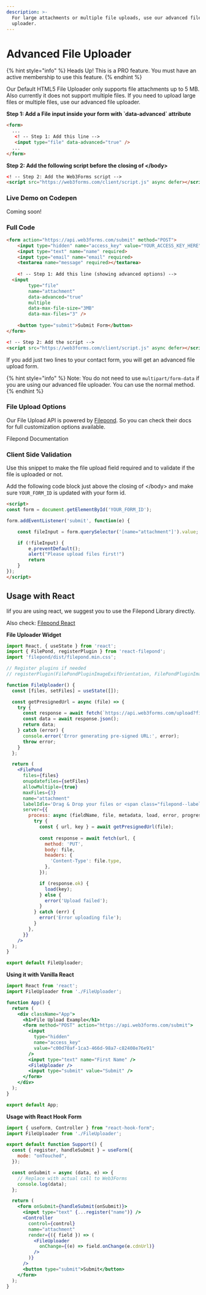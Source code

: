 ```yaml
---
description: >-
  For large attachments or multiple file uploads, use our advanced file
  uploader.
---
```


# Advanced File Uploader

{% hint style="info" %}
Heads Up! This is a PRO feature. You must have an active membership to use this feature.
{% endhint %}

Our Default HTML5 File Uploader only supports file attachments up to 5 MB. Also currently it does not support multiple files. If you need to upload large files or multiple files, use our advanced file uploader.

**Step 1: Add a File input inside your form with \`**data-advanced**\` attribute**

```html
<form>
  ...
   <! -- Step 1: Add this line -->
   <input type="file" data-advanced="true" />
  ...
</form>
```

**Step 2: Add the following script before the closing of \</body>**

```html
<! -- Step 2: Add the Web3Forms script -->
<script src="https://web3forms.com/client/script.js" async defer></script>
```

### Live Demo on Codepen

Coming soon!

### Full Code

```html
<form action="https://api.web3forms.com/submit" method="POST">
    <input type="hidden" name="access_key" value="YOUR_ACCESS_KEY_HERE">
    <input type="text" name="name" required>
    <input type="email" name="email" required>
    <textarea name="message" required></textarea>
    
    <! -- Step 1: Add this line (showing advanced options) -->
  <input
        type="file"
        name="attachment"
        data-advanced="true"
        multiple
        data-max-file-size="3MB"
        data-max-files="3" />
    
    <button type="submit">Submit Form</button>
</form>

<! -- Step 2: Add the script -->
<script src="https://web3forms.com/client/script.js" async defer></script>
```

If you add just two lines to your contact form, you will get an advanced file upload form.&#x20;

{% hint style="info" %}
Note: You do not need to use `multipart/form-data` if you are using our advanced file uploader. You can use the normal method.&#x20;
{% endhint %}

### File Upload Options

Our File Upload API is powered by  [Filepond](https://pqina.nl/filepond/). So you can check their docs for full customization options available.&#x20;

Filepond Documentation



### Client Side Validation

Use this snippet to make the file upload field required  and to validate if the file is uploaded or not.&#x20;

Add the following code block just above the closing of \</body> and make sure `YOUR_FORM_ID` is updated with your form id.&#x20;

```html
<script>
const form = document.getElementById('YOUR_FORM_ID');

form.addEventListener('submit', function(e) {

    const fileInput = form.querySelector('[name="attachment"]').value;

    if (!fileInput) {
        e.preventDefault();
        alert("Please upload files first!")
        return
    }
});
</script>
```

## Usage with React

Iif you are using react, we suggest you to use the Filepond Library directly.&#x20;

Also check: [Filepond React](https://github.com/pqina/react-filepond)

**File Uploader Widget**

```jsx
import React, { useState } from 'react';
import { FilePond, registerPlugin } from 'react-filepond';
import 'filepond/dist/filepond.min.css';

// Register plugins if needed
// registerPlugin(FilePondPluginImageExifOrientation, FilePondPluginImagePreview);

function FileUploader() {
  const [files, setFiles] = useState([]);

  const getPresignedUrl = async (file) => {
    try {
      const response = await fetch(`https://api.web3forms.com/upload?file=${file.name}`);
      const data = await response.json();
      return data;
    } catch (error) {
      console.error('Error generating pre-signed URL:', error);
      throw error;
    }
  };

  return (
    <FilePond
      files={files}
      onupdatefiles={setFiles}
      allowMultiple={true}
      maxFiles={3}
      name="attachment"
      labelIdle='Drag & Drop your files or <span class="filepond--label-action">Browse</span>'
      server={{
        process: async (fieldName, file, metadata, load, error, progress, abort, transfer, options) => {
          try {
            const { url, key } = await getPresignedUrl(file);
            
            const response = await fetch(url, {
              method: 'PUT',
              body: file,
              headers: {
                'Content-Type': file.type,
              },
            });

            if (response.ok) {
              load(key);
            } else {
              error('Upload failed');
            }
          } catch (err) {
            error('Error uploading file');
          }
        },
      }}
    />
  );
}

export default FileUploader;
```

**Using it with Vanilla React**

```jsx
import React from 'react';
import FileUploader from './FileUploader';

function App() {
  return (
    <div className="App">
      <h1>File Upload Example</h1>
      <form method="POST" action="https://api.web3forms.com/submit">
        <input
          type="hidden"
          name="access_key"
          value="c00d70af-1ca3-466d-98a7-c82408e76e91"
        />
        <input type="text" name="First Name" />
        <FileUploader />
        <input type="submit" value="Submit" />
      </form>
    </div>
  );
}

export default App;
```



**Usage with React Hook Form**

```jsx
import { useForm, Controller } from "react-hook-form";
import FileUploader from './FileUploader';

export default function Support() {
  const { register, handleSubmit } = useForm({
    mode: "onTouched",
  });

  const onSubmit = async (data, e) => {
    // Replace with actual call to Web3Forms
    console.log(data);
  };

  return (
    <form onSubmit={handleSubmit(onSubmit)}>
      <input type="text" {...register("name")} />
      <Controller
        control={control}
        name="attachment"
        render={({ field }) => (
          <FileUploader
            onChange={(e) => field.onChange(e.cdnUrl)}
          />
        )}
      />
      <button type="submit">Submit</button>
    </form>
  );
}

```
